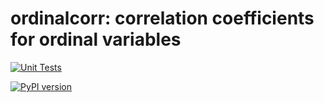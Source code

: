 # ordinalcorr: correlation coefficients for ordinal variables

[![Unit Tests](https://github.com/nigimitama/ordinalcorr/actions/workflows/test.yml/badge.svg)](https://github.com/nigimitama/ordinalcorr/actions/workflows/test.yml)

[![PyPI version](https://img.shields.io/pypi/v/ordinalcorr.svg)](https://pypi.org/project/ordinalcorr/)
